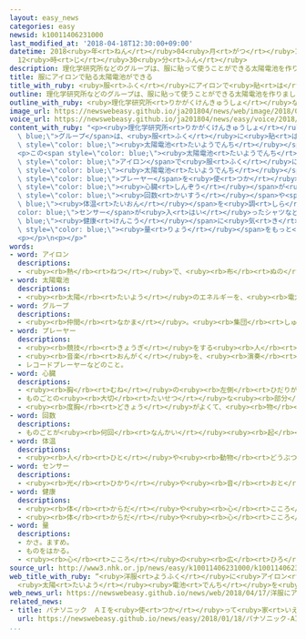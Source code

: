 ```yaml
---
layout: easy_news
categories: easy
newsid: k10011406231000
last_modified_at: '2018-04-18T12:30:00+09:00'
datetime: 2018<ruby>年<rt>ねん</rt></ruby>04<ruby>月<rt>がつ</rt></ruby>18<ruby>日<rt>にち</rt></ruby>
  12<ruby>時<rt>じ</rt></ruby>30<ruby>分<rt>ふん</rt></ruby>
description: 理化学研究所などのグループは、服に貼って使うことができる太陽電池を作りました。
title: 服にアイロンで貼る太陽電池ができる
title_with_ruby: <ruby>服<rt>ふく</rt></ruby>にアイロンで<ruby>貼<rt>は</rt></ruby>る<ruby>太陽電池<rt>たいようでんち</rt></ruby>ができる
outline: 理化学研究所などのグループは、服に貼って使うことができる太陽電池を作りました。
outline_with_ruby: <ruby>理化学研究所<rt>りかがくけんきゅうしょ</rt></ruby>などのグループは、<ruby>服<rt>ふく</rt></ruby>に<ruby>貼<rt>は</rt></ruby>って<ruby>使<rt>つか</rt></ruby>うことができる<ruby>太陽電池<rt>たいようでんち</rt></ruby>を<ruby>作<rt>つく</rt></ruby>りました。
image_url: https://newswebeasy.github.io/ja201804/news/web/image/2018/04/17/K10011406231_1804162238_1804170423_01_02.jpg
voice_url: https://newswebeasy.github.io/ja201804/news/easy/voice/2018/04/18/k10011406231000.mp4
content_with_ruby: "<p><ruby>理化学研究所<rt>りかがくけんきゅうしょ</rt></ruby>などの<span style=\"color:\
  \ blue;\">グループ</span>は、<ruby>服<rt>ふく</rt></ruby>に<ruby>貼<rt>は</rt></ruby>って<ruby>使<rt>つか</rt></ruby>うことができる<span\
  \ style=\"color: blue;\"><ruby>太陽電池<rt>たいようでんち</rt></ruby></span>を<ruby>作<rt>つく</rt></ruby>りました。</p>\n\
  <p>この<span style=\"color: blue;\"><ruby>太陽電池<rt>たいようでんち</rt></ruby></span>は<ruby>厚<rt>あつ</rt></ruby>さが０．００３ｍｍで、とても<ruby>薄<rt>うす</rt></ruby>くて<ruby>柔<rt>やわ</rt></ruby>らかいため、<span\
  \ style=\"color: blue;\">アイロン</span>で<ruby>服<rt>ふく</rt></ruby>に<ruby>貼<rt>は</rt></ruby>ることができます。この<span\
  \ style=\"color: blue;\"><ruby>太陽電池<rt>たいようでんち</rt></ruby></span>で、<ruby>歩<rt>ある</rt></ruby>きながら<ruby>音楽<rt>おんがく</rt></ruby>を<ruby>聞<rt>き</rt></ruby>くための<span\
  \ style=\"color: blue;\">プレーヤー</span>を<ruby>使<rt>つか</rt></ruby>うことができます。</p>\n<p><ruby>理化学研究所<rt>りかがくけんきゅうしょ</rt></ruby>によると、<span\
  \ style=\"color: blue;\"><ruby>心臓<rt>しんぞう</rt></ruby></span>が<ruby>動<rt>うご</rt></ruby>く<span\
  \ style=\"color: blue;\"><ruby>回数<rt>かいすう</rt></ruby></span>や<span style=\"color:\
  \ blue;\"><ruby>体温<rt>たいおん</rt></ruby></span>を<ruby>調<rt>しら</rt></ruby>べる<span style=\"\
  color: blue;\">センサー</span>が<ruby>入<rt>はい</rt></ruby>ったシャツなど、<span style=\"color:\
  \ blue;\"><ruby>健康<rt>けんこう</rt></ruby></span>に<ruby>気<rt>き</rt></ruby>をつけるために<ruby>着<rt>き</rt></ruby>る<ruby>服<rt>ふく</rt></ruby>の<ruby>研究<rt>けんきゅう</rt></ruby>が<ruby>進<rt>すす</rt></ruby>んでいます。<ruby>理化学研究所<rt>りかがくけんきゅうしょ</rt></ruby>は、このような<ruby>服<rt>ふく</rt></ruby>に<ruby>使<rt>つか</rt></ruby>うことができるように、<ruby>電気<rt>でんき</rt></ruby>の<span\
  \ style=\"color: blue;\"><ruby>量<rt>りょう</rt></ruby></span>をもっと<ruby>多<rt>おお</rt></ruby>くしたいと<ruby>話<rt>はな</rt></ruby>しています。</p>\n\
  <p></p>\n<p></p>"
words:
- word: アイロン
  descriptions:
  - <ruby><rb>熱</rb><rt>ねつ</rt></ruby>で、<ruby><rb>布</rb><rt>ぬの</rt></ruby>・<ruby><rb>服</rb><rt>ふく</rt></ruby>などのしわをのばしたり、<ruby><rb>折</rb><rt>お</rt></ruby>り<ruby><rb>目</rb><rt>め</rt></ruby>をつけたりする<ruby><rb>道具</rb><rt>どうぐ</rt></ruby>。
- word: 太陽電池
  descriptions:
  - <ruby><rb>太陽</rb><rt>たいよう</rt></ruby>のエネルギーを、<ruby><rb>電力</rb><rt>でんりょく</rt></ruby>にかえる<ruby><rb>電池</rb><rt>でんち</rt></ruby>。<ruby><rb>人工衛星</rb><rt>じんこうえいせい</rt></ruby>や<ruby><rb>無人灯台</rb><rt>むじんとうだい</rt></ruby>などの<ruby><rb>電源</rb><rt>でんげん</rt></ruby>として<ruby><rb>利用</rb><rt>りよう</rt></ruby>されている。
- word: グループ
  descriptions:
  - <ruby><rb>仲間</rb><rt>なかま</rt></ruby>。<ruby><rb>集団</rb><rt>しゅうだん</rt></ruby>。
- word: プレーヤー
  descriptions:
  - <ruby><rb>競技</rb><rt>きょうぎ</rt></ruby>をする<ruby><rb>人</rb><rt>ひと</rt></ruby>。
  - <ruby><rb>音楽</rb><rt>おんがく</rt></ruby>を、<ruby><rb>演奏</rb><rt>えんそう</rt></ruby>する<ruby><rb>人</rb><rt>ひと</rt></ruby>。
  - レコードプレーヤーなどのこと。
- word: 心臓
  descriptions:
  - <ruby><rb>胸</rb><rt>むね</rt></ruby>の<ruby><rb>左側</rb><rt>ひだりがわ</rt></ruby>にあって、<ruby><rb>血液</rb><rt>けつえき</rt></ruby>を<ruby><rb>体</rb><rt>からだ</rt></ruby>じゅうに<ruby><rb>送</rb><rt>おく</rt></ruby>り<ruby><rb>出</rb><rt>だ</rt></ruby>すポンプの<ruby><rb>役目</rb><rt>やくめ</rt></ruby>をする<ruby><rb>器官</rb><rt>きかん</rt></ruby>。こぶしぐらいの<ruby><rb>大</rb><rt>おお</rt></ruby>きさで、<ruby><rb>左右</rb><rt>さゆう</rt></ruby>の<ruby><rb>心房</rb><rt>しんぼう</rt></ruby>と<ruby><rb>左右</rb><rt>さゆう</rt></ruby>の<ruby><rb>心室</rb><rt>しんしつ</rt></ruby>の<ruby><rb>四</rb><rt>よっ</rt></ruby>つの<ruby><rb>部分</rb><rt>ぶぶん</rt></ruby>からできている。
  - ものごとの<ruby><rb>大切</rb><rt>たいせつ</rt></ruby>な<ruby><rb>部分</rb><rt>ぶぶん</rt></ruby>。
  - <ruby><rb>度胸</rb><rt>どきょう</rt></ruby>がよくて、<ruby><rb>物</rb><rt>もの</rt></ruby>おじしないこと。
- word: 回数
  descriptions:
  - ものごとが<ruby><rb>何回</rb><rt>なんかい</rt></ruby><ruby><rb>起</rb><rt>お</rt></ruby>こったか、<ruby><rb>行</rb><rt>おこな</rt></ruby>われたかという<ruby><rb>数</rb><rt>かず</rt></ruby>。
- word: 体温
  descriptions:
  - <ruby><rb>人</rb><rt>ひと</rt></ruby>や<ruby><rb>動物</rb><rt>どうぶつ</rt></ruby>の<ruby><rb>体</rb><rt>からだ</rt></ruby>の<ruby><rb>温度</rb><rt>おんど</rt></ruby>。
- word: センサー
  descriptions:
  - <ruby><rb>光</rb><rt>ひかり</rt></ruby>や<ruby><rb>音</rb><rt>おと</rt></ruby>、<ruby><rb>温度</rb><rt>おんど</rt></ruby>などに<ruby><rb>反応</rb><rt>はんのう</rt></ruby>して、<ruby><rb>電気的</rb><rt>でんきてき</rt></ruby>な<ruby><rb>信号</rb><rt>しんごう</rt></ruby>を<ruby><rb>送</rb><rt>おく</rt></ruby>る<ruby><rb>装置</rb><rt>そうち</rt></ruby>。
- word: 健康
  descriptions:
  - <ruby><rb>体</rb><rt>からだ</rt></ruby>や<ruby><rb>心</rb><rt>こころ</rt></ruby>に<ruby><rb>悪</rb><rt>わる</rt></ruby>いところがなく、<ruby><rb>元気</rb><rt>げんき</rt></ruby>なようす。
  - <ruby><rb>体</rb><rt>からだ</rt></ruby>や<ruby><rb>心</rb><rt>こころ</rt></ruby>のぐあい。
- word: 量
  descriptions:
  - かさ。ますめ。
  - ものをはかる。
  - <ruby><rb>心</rb><rt>こころ</rt></ruby>の<ruby><rb>広</rb><rt>ひろ</rt></ruby>さ。<ruby><rb>能力</rb><rt>のうりょく</rt></ruby>の<ruby><rb>大</rb><rt>おお</rt></ruby>きさ。
source_url: http://www3.nhk.or.jp/news/easy/k10011406231000/k10011406231000.html
web_title_with_ruby: “<ruby>洋服<rt>ようふく</rt></ruby>に<ruby>アイロン<rt>あいろん</rt></ruby>で<ruby>貼<rt>は</rt></ruby>り<ruby>付<rt>つ</rt></ruby>け”
  <ruby>太陽<rt>たいよう</rt></ruby><ruby>電池<rt>でんち</rt></ruby>を<ruby>開発<rt>かいはつ</rt></ruby>
web_news_url: https://newswebeasy.github.io/news/web/2018/04/17/洋服にアイロンで貼り付け-太陽電池を開発
related_news:
- title: パナソニック　ＡＩを<ruby>使<rt>つか</rt></ruby>って<ruby>家<rt>いえ</rt></ruby>の<ruby>電気<rt>でんき</rt></ruby><ruby>代<rt>だい</rt></ruby>を<ruby>安<rt>やす</rt></ruby>くする
  url: https://newswebeasy.github.io/news/easy/2018/01/18/パナソニック-AIを使って家の電気代を安くする
...
```


